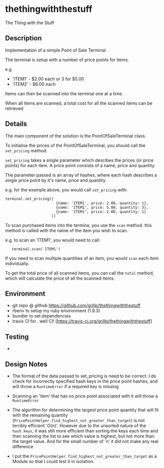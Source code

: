 thethingwiththestuff
====================

The Thing with the Stuff

Description
-----------

Implementation of a simple Point of Sale Terminal

The terminal is setup with a number of price points for items.

e.g

* 'ITEM1' - $2.00 each or 3 for $5.00
* 'ITEM2' - $6.00 each

Items can then be scanned into the terminal one at a time.

When all items are scanned, a total cost for all the scanned items can be retrieved

Details
-------

The main component of the solution is the PointOfSaleTerminal class.

To initialise the prices of the PointOfSaleTerminal, you should call the `set_pricing` method.

`set_pricing` takes a single parameter which descibes the prices (or price points) for each item. A price point consists of a name, price and quantity.

The parameter passed is an array of hashes, where each hash describes a single price point by it's name, price and quantity.

e.g. for the example above, you would call `set_pricing` with:

```
terminal.set_pricing([
                       {name: 'ITEM1', price: 2.00, quantity: 1},
                       {name: 'ITEM1', price: 5.00, quantity: 3},
                       {name: 'ITEM1', price: 2.00, quantity: 1}
                     ])
```

To scan purchased items into the termina, you use the `scan` method. this method is called with the name of the item you wish to scan.

e.g. to scan an 'ITEM1', you would need to call:
```
   terminal.scan('ITEM1')
```
If you need to scan multiple quantities of an item, you would `scan` each item individually.

To get the total price of all scanned items, you can call the `total` method, which will calculate the price of all the scanned items.

Environment
-----------
* git repo @ github <https://github.com/grillp/thethingwiththestuff>
* rbenv to setup my ruby environment (1.9.3)
* bundler to set dependencies
* travis CI for.. well CI! [https://travis-ci.org/grillp/thethingwiththestuff]

Testing
-------

*

Design Notes
------------

* The format of the data passed to set_pricing is need to be correct. I do check for incorrectly specified hash keys in the price point hashes, and will throw a  `RuntimeError` if a required key is missing

* Scanning an 'item' that has no price point associated with it will throw a `RuntimeError`

* The algorithm for determining the largest price point quantity that will fit with the remaining quantity (`PricePointHelper.find_highest_not_greater_than_target`) is not terribly efficient '*O(n)*'. However due to the unsorted nature of the `hash.keys`, it was still more efficient than sorting the keys each time and then scanning the list to see which value is highest, but not more than the target value. And for the small number of '*n*' it did not make any real difference

* I put the `PricePointHelper.find_highest_not_greater_than_target` as a Module so that I could test it in isolation.


